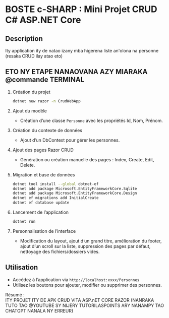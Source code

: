 # BOSTE c-SHARP : Mini Projet CRUD C# ASP.NET Core

## Description

Ity application ity de natao izany mba higerena liste an'olona na personne
(resaka CRUD ilay atao eto) 

## ETO NY ETAPE NANAOVANA AZY MIARAKA @commande TERMINAL
1. Création du projet
   ```bash
   dotnet new razor -n CrudWebApp
   ```

2. Ajout du modèle
   - Création d’une classe `Personne` avec les propriétés Id, Nom, Prénom.

3. Création du contexte de données
   - Ajout d’un DbContext pour gérer les personnes.

4. Ajout des pages Razor CRUD
   - Génération ou création manuelle des pages : Index, Create, Edit, Delete.

5. Migration et base de données
   ```bash
   dotnet tool install --global dotnet-ef
   dotnet add package Microsoft.EntityFrameworkCore.Sqlite
   dotnet add package Microsoft.EntityFrameworkCore.Design
   dotnet ef migrations add InitialCreate
   dotnet ef database update
   ```

6. Lancement de l’application
   ```bash
   dotnet run
   ```

7. Personnalisation de l’interface
   - Modification du layout, ajout d’un grand titre, amélioration du footer, ajout d’un scroll sur la liste, suppression des pages par défaut, nettoyage des fichiers/dossiers vides.


## Utilisation

- Accédez à l’application via `http://localhost:xxxx/Personnes`
- Utilisez les boutons pour ajouter, modifier ou supprimer des personnes.


Résumé :  
ITY PROJET ITY DE APK CRUD VITA ASP.nET CORE RAZOR (NANRAKA TUTO TAO @YOUTUBE SY NIJERY TUTORILASPOINTS ARY NANAMPY TAO CHATGPT NANALA NY ERREUR)
